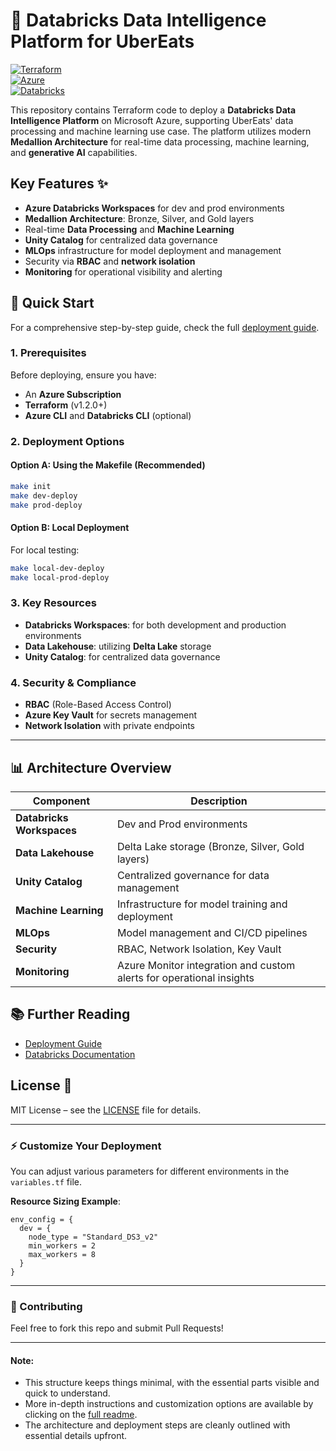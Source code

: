 
# 🚀 Databricks Data Intelligence Platform for UberEats

[![Terraform](https://img.shields.io/badge/Terraform-1.2+-5C4EE5?logo=terraform&logoColor=white)](https://www.terraform.io/)  
[![Azure](https://img.shields.io/badge/Azure-Cloud-blue?logo=microsoft-azure&logoColor=white)](https://azure.microsoft.com/)  
[![Databricks](https://img.shields.io/badge/Databricks-%23007E8E?logo=databricks&logoColor=white)](https://databricks.com/)

This repository contains Terraform code to deploy a **Databricks Data Intelligence Platform** on Microsoft Azure, supporting UberEats' data processing and machine learning use case. The platform utilizes modern **Medallion Architecture** for real-time data processing, machine learning, and **generative AI** capabilities.

## Key Features ✨
- **Azure Databricks Workspaces** for dev and prod environments  
- **Medallion Architecture**: Bronze, Silver, and Gold layers  
- Real-time **Data Processing** and **Machine Learning**  
- **Unity Catalog** for centralized data governance  
- **MLOps** infrastructure for model deployment and management  
- Security via **RBAC** and **network isolation**  
- **Monitoring** for operational visibility and alerting  

## 🚀 Quick Start

For a comprehensive step-by-step guide, check the full [deployment guide](https://github.com/danielwisouza/Databricks-Week/blob/main/terraform/readme.md).


### 1. Prerequisites
Before deploying, ensure you have:
- An **Azure Subscription**
- **Terraform** (v1.2.0+)
- **Azure CLI** and **Databricks CLI** (optional)

### 2. Deployment Options
#### Option A: Using the Makefile (Recommended)
```bash
make init
make dev-deploy
make prod-deploy
```

#### Option B: Local Deployment
For local testing:
```bash
make local-dev-deploy
make local-prod-deploy
```

### 3. Key Resources
- **Databricks Workspaces**: for both development and production environments  
- **Data Lakehouse**: utilizing **Delta Lake** storage  
- **Unity Catalog**: for centralized data governance

### 4. Security & Compliance
- **RBAC** (Role-Based Access Control)  
- **Azure Key Vault** for secrets management  
- **Network Isolation** with private endpoints

---

## 📊 Architecture Overview

| Component         | Description                                                            |
|-------------------|------------------------------------------------------------------------|
| **Databricks Workspaces** | Dev and Prod environments                                            |
| **Data Lakehouse** | Delta Lake storage (Bronze, Silver, Gold layers)                       |
| **Unity Catalog**  | Centralized governance for data management                            |
| **Machine Learning** | Infrastructure for model training and deployment                       |
| **MLOps**           | Model management and CI/CD pipelines                                  |
| **Security**       | RBAC, Network Isolation, Key Vault                                    |
| **Monitoring**     | Azure Monitor integration and custom alerts for operational insights |

## 📚 Further Reading
- [Deployment Guide](https://github.com/danielwisouza/Databricks-Week/blob/main/terraform/readme.md)
- [Databricks Documentation](https://docs.databricks.com/)

## License 📄
MIT License – see the [LICENSE](LICENSE) file for details.

---

### ⚡️ Customize Your Deployment

You can adjust various parameters for different environments in the `variables.tf` file.

**Resource Sizing Example**:
```hcl
env_config = {
  dev = {
    node_type = "Standard_DS3_v2"
    min_workers = 2
    max_workers = 8
  }
}
```

---

### 🔧 Contributing
Feel free to fork this repo and submit Pull Requests!

---

#### Note:
- This structure keeps things minimal, with the essential parts visible and quick to understand.
- More in-depth instructions and customization options are available by clicking on the [full readme](https://github.com/danielwisouza/semana-databricks/blob/main/terraform/readme.md).
- The architecture and deployment steps are cleanly outlined with essential details upfront.
